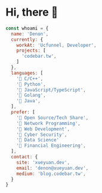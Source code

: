 # Hi, there 🍻

```javascript
const whoami = {
  name: 'Denon',
  currently: {
    workAt: 'Ucfunnel, Developer',
    projects: [
      'codebar.tw',
    ]
  },
  languages: [
    '🌵 C/C++',
    '🌵 Python',
    '🌵 JavaScript/TypeScript',
    '🌵 Golang',
    '🌵 Java',
  ],
  prefer: [
    '🌾 Open Source/Tech Share',
    '🌾 Network Programming',
    '🌾 Web Development',
    '🌾 Cyber Security',
    '🌾 Data Science'
    '🌾 Financial Engineering',
  ],
  contact: {
    site: 'xueyuan.dev',
    email: 'denon@xueyuan.dev',
    medium: 'blog.codebar.tw',
  }
}
```




<!--
**xue-yuan/xue-yuan** is a ✨ _special_ ✨ repository because its `README.md` (this file) appears on your GitHub profile.

Here are some ideas to get you started:

- 🔭 I’m currently working on ...
- 🌱 I’m currently learning ...
- 👯 I’m looking to collaborate on ...
- 🤔 I’m looking for help with ...
- 💬 Ask me about ...
- 📫 How to reach me: ...
- 😄 Pronouns: ...
- ⚡ Fun fact: ...
-->
